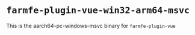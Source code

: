 # `farmfe-plugin-vue-win32-arm64-msvc`

This is the aarch64-pc-windows-msvc binary for `farmfe-plugin-vue`
